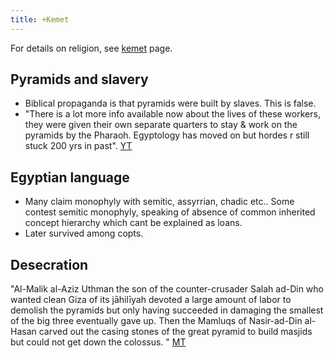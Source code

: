 ```yaml
---
title: +Kemet
---
```


For details on religion, see [kemet](/AgamaH/kemet/) page.

## Pyramids and slavery
- Biblical propaganda is that pyramids were built by slaves. This is false.
- "There is a lot more info available now about the lives of these workers, they were given their own separate quarters to stay & work on the pyramids by the Pharaoh. Egyptology has moved on but hordes r still stuck 200 yrs in past". [YT](https://www.youtube.com/watch?v=LsEwVgNbyZg)


## Egyptian language

- Many claim monophyly with semitic, assyrrian, chadic etc.. Some contest semitic monophyly, speaking of absence of common inherited concept hierarchy which cant be explained as loans.
- Later survived among copts.

## Desecration
"Al-Malik al-Aziz Uthman the son of the counter-crusader Salah ad-Din who wanted clean Giza of its jāhilīyah devoted a large amount of labor to demolish the pyramids but only having succeeded in damaging the smallest of the big three eventually gave up. Then the Mamluqs of Nasir-ad-Din al-Hasan carved out the casing stones of the great pyramid to build masjids but could not get down the colossus. " [MT](https://manasataramgini.wordpress.com/2016/08/23/some-meanderings-among-golden-stuff/)